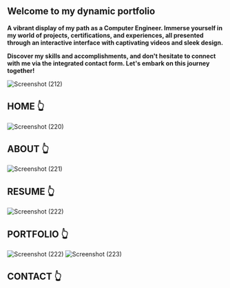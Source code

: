 ## Welcome to my dynamic portfolio 

**A vibrant display of my path as a Computer Engineer. Immerse yourself in my world of projects, certifications, and experiences, all presented through an interactive interface with captivating videos and sleek design.**

**Discover my skills and accomplishments, and don't hesitate to connect with me via the integrated contact form. Let's embark on this journey together!**

![Screenshot (212)](https://github.com/user-attachments/assets/32d5ecf2-e4ef-431a-9a04-146bc2e80546)

## HOME  👆

![Screenshot (220)](https://github.com/user-attachments/assets/b4ddc69f-79f3-459e-b89b-fca74fde1f5d)


## ABOUT  👆

![Screenshot (221)](https://github.com/user-attachments/assets/9e72892d-92ee-43fc-9178-647450f83b5e)

## RESUME  👆

![Screenshot (222)](https://github.com/user-attachments/assets/7cf2e614-48df-491f-942d-a8beb4bf8d0c)

## PORTFOLIO 👆

![Screenshot (222)](https://github.com/user-attachments/assets/6277de27-184d-4bca-9c48-0269d6fb68d5)
![Screenshot (223)](https://github.com/user-attachments/assets/7343277a-d279-4b65-8798-f809a4055c48)

## CONTACT 👆
